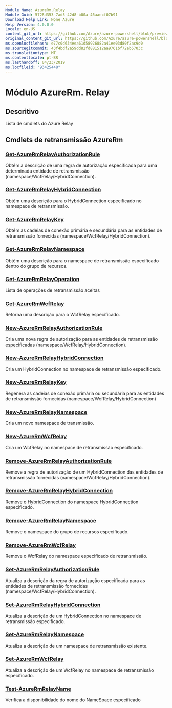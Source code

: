 ```yaml
---
Module Name: AzureRm.Relay
Module Guid: 5728d353-7ad5-42d8-b00a-46aaecf07b91
Download Help Link: None_Azure
Help Version: 4.0.0.0
Locale: en-US
content_git_url: https://github.com/Azure/azure-powershell/blob/preview/src/ResourceManager/Relay/Commands.Relay/help/AzureRM.Relay.md
original_content_git_url: https://github.com/Azure/azure-powershell/blob/preview/src/ResourceManager/Relay/Commands.Relay/help/AzureRM.Relay.md
ms.openlocfilehash: e77c0d634eea61d58926882a41ee03d80f2ac9d0
ms.sourcegitcommit: 43f4bdf2a59dd82fd881512aa9761bf72eb5703c
ms.translationtype: MT
ms.contentlocale: pt-BR
ms.lasthandoff: 04/23/2019
ms.locfileid: "93425448"
---
```

# Módulo AzureRm. Relay
## Descritivo
Lista de cmdlets do Azure Relay

## Cmdlets de retransmissão AzureRm
### [Get-AzureRmRelayAuthorizationRule](Get-AzureRmRelayAuthorizationRule.md)
Obtém a descrição de uma regra de autorização especificada para uma determinada entidade de retransmissão (namespace/WcfRelay/HybridConnection).

### [Get-AzureRmRelayHybridConnection](Get-AzureRmRelayHybridConnection.md)
Obtém uma descrição para o HybridConnection especificado no namespace de retransmissão.

### [Get-AzureRmRelayKey](Get-AzureRmRelayKey.md)
Obtém as cadeias de conexão primária e secundária para as entidades de retransmissão fornecidas (namespace/WcfRelay/HybridConnection).

### [Get-AzureRmRelayNamespace](Get-AzureRmRelayNamespace.md)
Obtém uma descrição para o namespace de retransmissão especificado dentro do grupo de recursos.

### [Get-AzureRmRelayOperation](Get-AzureRmRelayOperation.md)
Lista de operações de retransmissão aceitas

### [Get-AzureRmWcfRelay](Get-AzureRmWcfRelay.md)
Retorna uma descrição para o WcfRelay especificado.

### [New-AzureRmRelayAuthorizationRule](New-AzureRmRelayAuthorizationRule.md)
Cria uma nova regra de autorização para as entidades de retransmissão especificadas (namespace/WcfRelay/HybridConnection).

### [New-AzureRmRelayHybridConnection](New-AzureRmRelayHybridConnection.md)
Cria um HybridConnection no namespace de retransmissão especificado.

### [New-AzureRmRelayKey](New-AzureRmRelayKey.md)
Regenera as cadeias de conexão primária ou secundária para as entidades de retransmissão fornecidas (namespace/WcfRelay/HybridConnection)

### [New-AzureRmRelayNamespace](New-AzureRmRelayNamespace.md)
Cria um novo namespace de transmissão.

### [New-AzureRmWcfRelay](New-AzureRmWcfRelay.md)
Cria um WcfRelay no namespace de retransmissão especificado.

### [Remove-AzureRmRelayAuthorizationRule](Remove-AzureRmRelayAuthorizationRule.md)
Remove a regra de autorização de um HybridConnection das entidades de retransmissão fornecidas (namespace/WcfRelay/HybridConnection).

### [Remove-AzureRmRelayHybridConnection](Remove-AzureRmRelayHybridConnection.md)
Remove o HybridConnection do namespace HybridConnection especificado.

### [Remove-AzureRmRelayNamespace](Remove-AzureRmRelayNamespace.md)
Remove o namespace do grupo de recursos especificado. 

### [Remove-AzureRmWcfRelay](Remove-AzureRmWcfRelay.md)
Remove o WcfRelay do namespace especificado de retransmissão.

### [Set-AzureRmRelayAuthorizationRule](Set-AzureRmRelayAuthorizationRule.md)
Atualiza a descrição da regra de autorização especificada para as entidades de retransmissão fornecidas (namespace/WcfRelay/HybridConnection).

### [Set-AzureRmRelayHybridConnection](Set-AzureRmRelayHybridConnection.md)
Atualiza a descrição de um HybridConnection no namespace de retransmissão especificado.

### [Set-AzureRmRelayNamespace](Set-AzureRmRelayNamespace.md)
Atualiza a descrição de um namespace de retransmissão existente.

### [Set-AzureRmWcfRelay](Set-AzureRmWcfRelay.md)
Atualiza a descrição de um WcfRelay no namespace de retransmissão especificado.

### [Test-AzureRmRelayName](Test-AzureRmRelayName.md)
Verifica a disponibilidade do nome do NameSpace especificado

